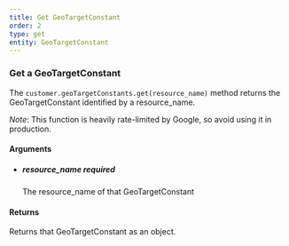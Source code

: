 ```yaml
---
title: Get GeoTargetConstant 
order: 2
type: get
entity: GeoTargetConstant 
---
```


### Get a GeoTargetConstant 

The `customer.geoTargetConstants.get(resource_name)` method returns the GeoTargetConstant identified by a resource_name. 

_Note_: This function is heavily rate-limited by Google, so avoid using it in production.


#### Arguments

- 	##### resource_name _required_
	The resource_name of that GeoTargetConstant


#### Returns

Returns that GeoTargetConstant as an object.
